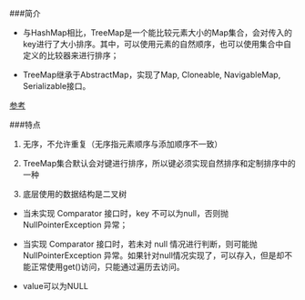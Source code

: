 ###简介
- 与HashMap相比，TreeMap是一个能比较元素大小的Map集合，会对传入的key进行了大小排序。其中，可以使用元素的自然顺序，也可以使用集合中自定义的比较器来进行排序；

- TreeMap继承于AbstractMap，实现了Map, Cloneable, NavigableMap, Serializable接口。

[参考](https://www.jianshu.com/p/2dcff3634326)

###特点
1. 无序，不允许重复（无序指元素顺序与添加顺序不一致） 

2. TreeMap集合默认会对键进行排序，所以键必须实现自然排序和定制排序中的一种 

3. 底层使用的数据结构是二叉树

- 当未实现 Comparator 接口时，key 不可以为null，否则抛 NullPointerException 异常；

- 当实现 Comparator 接口时，若未对 null 情况进行判断，则可能抛 NullPointerException 异常。如果针对null情况实现了，可以存入，但是却不能正常使用get()访问，只能通过遍历去访问。

- value可以为NULL